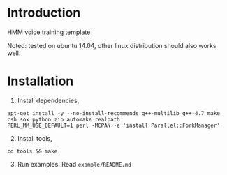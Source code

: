 # Introduction #
HMM voice training template.

Noted: tested on ubuntu 14.04, other linux distribution should also works well.

# Installation #
1. Install dependencies,

```
apt-get install -y --no-install-recommends g++-multilib g++-4.7 make csh sox python zip automake realpath
PERL_MM_USE_DEFAULT=1 perl -MCPAN -e 'install Parallel::ForkManager'
```

2. Install tools,

```
cd tools && make
```

3. Run examples. Read `example/README.md`
